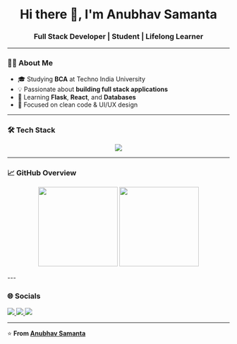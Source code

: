 <h1 align="center">Hi there 👋, I'm Anubhav Samanta</h1>
<h3 align="center">Full Stack Developer | Student | Lifelong Learner</h3>

---

### 👨‍💻 About Me
- 🎓 Studying **BCA** at Techno India University  
- 💡 Passionate about **building full stack applications**  
- 🧠 Learning **Flask**, **React**, and **Databases**  
- 🌈 Focused on clean code & UI/UX design  

---

### 🛠 Tech Stack
<p align="center">
  <img src="https://skillicons.dev/icons?i=python,java,html,css,react,nodejs,flask,mongodb,git,github,vscode&perline=6" />
</p>

---

### 📈 GitHub Overview
<p align="center">
  <img src="https://github-readme-stats.vercel.app/api?username=AnubhavSamanta&show_icons=true&theme=tokyonight" height="180em" />
  <img src="https://github-readme-streak-stats.herokuapp.com?user=AnubhavSamanta&theme=tokyonight" height="180em" />
</p>
---

### 🌐 Socials
<p align="left">
<a href="https://facebook.com/a.nu.bha.ba.550218" target="_blank">
    <img src="https://img.shields.io/badge/Facebook-1877f2?style=for-the-badge&logo=facebook&logoColor=white" />
  </a>
  <a href="https://www.instagram.com/r.d.x___anubhav?igsh=MWxudDRiYWIwOGo3bA==" target="_blank">
    <img src="https://img.shields.io/badge/Instagram-E4405F?style=for-the-badge&logo=instagram&logoColor=white" />
  </a>
  <a href="https://www.linkedin.com/in/anubhav-samanta-187549379 " target="_blank">
    <img src="https://img.shields.io/badge/LinkedIn-0077B5?style=for-the-badge&logo=linkedin&logoColor=white" />
  </a>  
</p>


---

⭐ **From [Anubhav Samanta](https://github.com/YOUR-USERNAME)**
